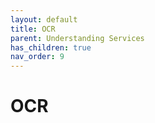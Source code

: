 ```yaml
---
layout: default
title: OCR
parent: Understanding Services
has_children: true
nav_order: 9
---
```


# OCR

